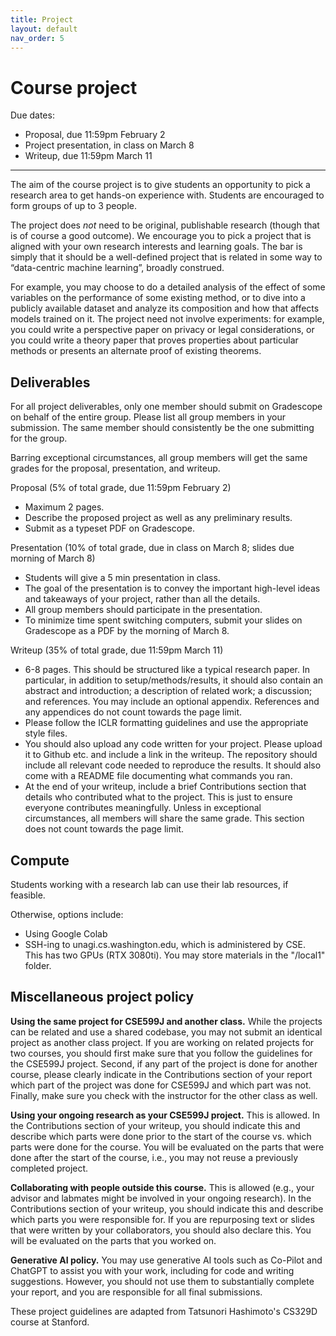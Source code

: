 ```yaml
---
title: Project
layout: default
nav_order: 5
---
```


# Course project 

Due dates:
- Proposal, due 11:59pm February 2
- Project presentation, in class on March 8
- Writeup, due 11:59pm March 11

* * *

The aim of the course project is to give students an opportunity to pick a research area to get hands-on experience with. Students are encouraged to form groups of up to 3 people.

The project does *not* need to be original, publishable research (though that is of course a good outcome). We encourage you to pick a project that is aligned with your own research interests and learning goals. The bar is simply that it should be a well-defined project that is related in some way to “data-centric machine learning”, broadly construed. 

For example, you may choose to do a detailed analysis of the effect of some variables on the performance of some existing method, or to dive into a publicly available dataset and analyze its composition and how that affects models trained on it. The project need not involve experiments: for example, you could write a perspective paper on privacy or legal considerations, or you could write a theory paper that proves properties about particular methods or presents an alternate proof of existing theorems.


## Deliverables

For all project deliverables, only one member should submit on Gradescope on behalf of the entire group. Please list all group members in your submission. The same member should consistently be the one submitting for the group.

Barring exceptional circumstances, all group members will get the same grades for the proposal, presentation, and writeup.

Proposal (5% of total grade, due 11:59pm February 2)
- Maximum 2 pages. 
- Describe the proposed project as well as any preliminary results.
- Submit as a typeset PDF on Gradescope. 

Presentation (10% of total grade, due in class on March 8; slides due morning of March 8)
- Students will give a 5 min presentation in class.
- The goal of the presentation is to convey the important high-level ideas and takeaways of your project, rather than all the details.
- All group members should participate in the presentation.
- To minimize time spent switching computers, submit your slides on Gradescope as a PDF by the morning of March 8.

Writeup (35% of total grade, due 11:59pm March 11)
- 6-8 pages. This should be structured like a typical research paper. In particular, in addition to setup/methods/results, it should also contain an abstract and introduction; a description of related work; a discussion; and references. You may include an optional appendix. References and any appendices do not count towards the page limit.
- Please follow the ICLR formatting guidelines and use the appropriate style files.
- You should also upload any code written for your project. Please upload it to Github etc. and include a link in the writeup. The repository should include all relevant code needed to reproduce the results. It should also come with a README file documenting what commands you ran.
- At the end of your writeup, include a brief Contributions section that details who contributed what to the project. This is just to ensure everyone contributes meaningfully. Unless in exceptional circumstances, all members will share the same grade. This section does not count towards the page limit.


## Compute

Students working with a research lab can use their lab resources, if feasible.

Otherwise, options include:
- Using Google Colab
- SSH-ing to unagi.cs.washington.edu, which is administered by CSE. This has two GPUs (RTX 3080ti). You may store materials in the "/local1" folder.



## Miscellaneous project policy

**Using the same project for CSE599J and another class.** While the projects can be related and use a shared codebase, you may not submit an identical project as another class project. If you are working on related projects for two courses, you should first make sure that you follow the guidelines for the CSE599J project. Second, if any part of the project is done for another course, please clearly indicate in the Contributions section of your report which part of the project was done for CSE599J and which part was not. Finally, make sure you check with the instructor for the other class as well. 

**Using your ongoing research as your CSE599J project.** This is allowed. In the Contributions section of your writeup, you should indicate this and describe which parts were done prior to the start of the course vs. which parts were done for the course. You will be evaluated on the parts that were done after the start of the course, i.e., you may not reuse a previously completed project. 

**Collaborating with people outside this course.** This is allowed (e.g., your advisor and labmates might be involved in your ongoing research). In the Contributions section of your writeup, you should indicate this and describe which parts you were responsible for. If you are repurposing text or slides that were written by your collaborators, you should also declare this. You will be evaluated on the parts that you worked on.

**Generative AI policy.** You may use generative AI tools such as Co-Pilot and ChatGPT to assist you with your work, including for code and writing suggestions. However, you should not use them to substantially complete your report, and you are responsible for all final submissions.


These project guidelines are adapted from Tatsunori Hashimoto's CS329D course at Stanford.